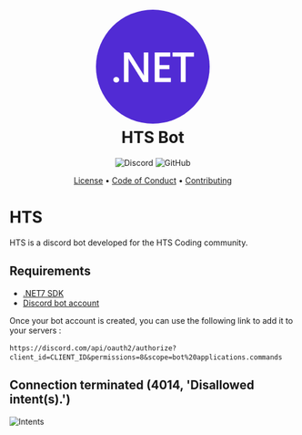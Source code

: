 <h1 align="center" style="position: relative;">
    <img style="border-radius: 50%;" src="HTS.png" width=200/><br>
    HTS Bot
</h1>

<p align="center">
    <img alt="Discord" src="https://img.shields.io/discord/798540792854478869?color=%237289DA&label=discord">
    <img alt="GitHub" src="https://img.shields.io/github/license/Aerafal13/HTS">
</p>

<p align="center">
    <a href="https://github.com/Aerafal13/HTS/blob/main/LICENSE">License</a> •
    <a href="https://github.com/Aerafal13/HTS/blob/main/.github/CODE_OF_CONDUCT.md">Code of Conduct</a> •
    <a href="https://github.com/Aerafal13/HTS/blob/main/.github/CONTRIBUTING.md">Contributing</a>
</p>

# HTS
HTS is a discord bot developed for the HTS Coding community.

## Requirements
- [.NET7 SDK](https://dotnet.microsoft.com/en-us/download/dotnet/7.0)
- [Discord bot account](https://discord.com/developers/applications)

Once your bot account is created, you can use the following link to add it to your servers :
```
https://discord.com/api/oauth2/authorize?client_id=CLIENT_ID&permissions=8&scope=bot%20applications.commands
```

## Connection terminated (4014, 'Disallowed intent(s).')
![Intents](https://user-images.githubusercontent.com/87580016/174278833-b345132b-d13c-4de5-b78f-e5f586f73606.png)
